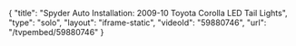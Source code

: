 {
    "title": "Spyder Auto Installation: 2009-10 Toyota Corolla LED Tail Lights",
    "type": "solo",
    "layout": "iframe-static",
    "videoId": "59880746",
    "url": "\/tvpembed\/59880746"
}